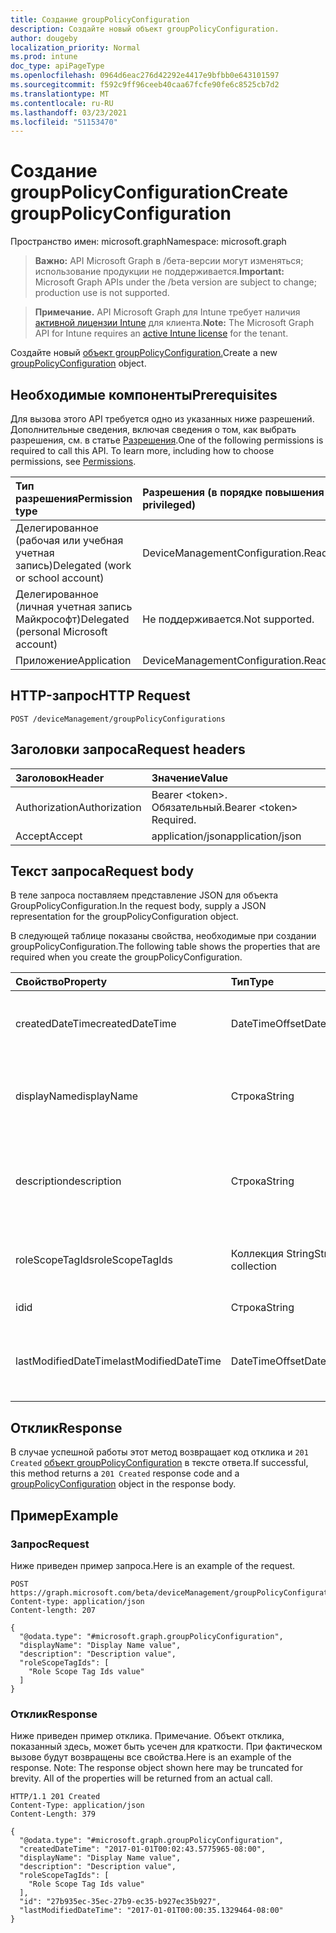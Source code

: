 ```yaml
---
title: Создание groupPolicyConfiguration
description: Создайте новый объект groupPolicyConfiguration.
author: dougeby
localization_priority: Normal
ms.prod: intune
doc_type: apiPageType
ms.openlocfilehash: 0964d6eac276d42292e4417e9bfbb0e643101597
ms.sourcegitcommit: f592c9ff96ceeb40caa67fcfe90fe6c8525cb7d2
ms.translationtype: MT
ms.contentlocale: ru-RU
ms.lasthandoff: 03/23/2021
ms.locfileid: "51153470"
---
```

# <a name="create-grouppolicyconfiguration"></a><span data-ttu-id="49492-103">Создание groupPolicyConfiguration</span><span class="sxs-lookup"><span data-stu-id="49492-103">Create groupPolicyConfiguration</span></span>

<span data-ttu-id="49492-104">Пространство имен: microsoft.graph</span><span class="sxs-lookup"><span data-stu-id="49492-104">Namespace: microsoft.graph</span></span>

> <span data-ttu-id="49492-105">**Важно:** API Microsoft Graph в /бета-версии могут изменяться; использование продукции не поддерживается.</span><span class="sxs-lookup"><span data-stu-id="49492-105">**Important:** Microsoft Graph APIs under the /beta version are subject to change; production use is not supported.</span></span>

> <span data-ttu-id="49492-106">**Примечание.** API Microsoft Graph для Intune требует наличия [активной лицензии Intune](https://go.microsoft.com/fwlink/?linkid=839381) для клиента.</span><span class="sxs-lookup"><span data-stu-id="49492-106">**Note:** The Microsoft Graph API for Intune requires an [active Intune license](https://go.microsoft.com/fwlink/?linkid=839381) for the tenant.</span></span>

<span data-ttu-id="49492-107">Создайте новый [объект groupPolicyConfiguration.](../resources/intune-grouppolicy-grouppolicyconfiguration.md)</span><span class="sxs-lookup"><span data-stu-id="49492-107">Create a new [groupPolicyConfiguration](../resources/intune-grouppolicy-grouppolicyconfiguration.md) object.</span></span>

## <a name="prerequisites"></a><span data-ttu-id="49492-108">Необходимые компоненты</span><span class="sxs-lookup"><span data-stu-id="49492-108">Prerequisites</span></span>
<span data-ttu-id="49492-p101">Для вызова этого API требуется одно из указанных ниже разрешений. Дополнительные сведения, включая сведения о том, как выбрать разрешения, см. в статье [Разрешения](/graph/permissions-reference).</span><span class="sxs-lookup"><span data-stu-id="49492-p101">One of the following permissions is required to call this API. To learn more, including how to choose permissions, see [Permissions](/graph/permissions-reference).</span></span>

|<span data-ttu-id="49492-111">Тип разрешения</span><span class="sxs-lookup"><span data-stu-id="49492-111">Permission type</span></span>|<span data-ttu-id="49492-112">Разрешения (в порядке повышения привилегий)</span><span class="sxs-lookup"><span data-stu-id="49492-112">Permissions (from least to most privileged)</span></span>|
|:---|:---|
|<span data-ttu-id="49492-113">Делегированное (рабочая или учебная учетная запись)</span><span class="sxs-lookup"><span data-stu-id="49492-113">Delegated (work or school account)</span></span>|<span data-ttu-id="49492-114">DeviceManagementConfiguration.ReadWrite.All</span><span class="sxs-lookup"><span data-stu-id="49492-114">DeviceManagementConfiguration.ReadWrite.All</span></span>|
|<span data-ttu-id="49492-115">Делегированное (личная учетная запись Майкрософт)</span><span class="sxs-lookup"><span data-stu-id="49492-115">Delegated (personal Microsoft account)</span></span>|<span data-ttu-id="49492-116">Не поддерживается.</span><span class="sxs-lookup"><span data-stu-id="49492-116">Not supported.</span></span>|
|<span data-ttu-id="49492-117">Приложение</span><span class="sxs-lookup"><span data-stu-id="49492-117">Application</span></span>|<span data-ttu-id="49492-118">DeviceManagementConfiguration.ReadWrite.All</span><span class="sxs-lookup"><span data-stu-id="49492-118">DeviceManagementConfiguration.ReadWrite.All</span></span>|

## <a name="http-request"></a><span data-ttu-id="49492-119">HTTP-запрос</span><span class="sxs-lookup"><span data-stu-id="49492-119">HTTP Request</span></span>
<!-- {
  "blockType": "ignored"
}
-->
``` http
POST /deviceManagement/groupPolicyConfigurations
```

## <a name="request-headers"></a><span data-ttu-id="49492-120">Заголовки запроса</span><span class="sxs-lookup"><span data-stu-id="49492-120">Request headers</span></span>
|<span data-ttu-id="49492-121">Заголовок</span><span class="sxs-lookup"><span data-stu-id="49492-121">Header</span></span>|<span data-ttu-id="49492-122">Значение</span><span class="sxs-lookup"><span data-stu-id="49492-122">Value</span></span>|
|:---|:---|
|<span data-ttu-id="49492-123">Authorization</span><span class="sxs-lookup"><span data-stu-id="49492-123">Authorization</span></span>|<span data-ttu-id="49492-124">Bearer &lt;token&gt;. Обязательный.</span><span class="sxs-lookup"><span data-stu-id="49492-124">Bearer &lt;token&gt; Required.</span></span>|
|<span data-ttu-id="49492-125">Accept</span><span class="sxs-lookup"><span data-stu-id="49492-125">Accept</span></span>|<span data-ttu-id="49492-126">application/json</span><span class="sxs-lookup"><span data-stu-id="49492-126">application/json</span></span>|

## <a name="request-body"></a><span data-ttu-id="49492-127">Текст запроса</span><span class="sxs-lookup"><span data-stu-id="49492-127">Request body</span></span>
<span data-ttu-id="49492-128">В теле запроса поставляем представление JSON для объекта GroupPolicyConfiguration.</span><span class="sxs-lookup"><span data-stu-id="49492-128">In the request body, supply a JSON representation for the groupPolicyConfiguration object.</span></span>

<span data-ttu-id="49492-129">В следующей таблице показаны свойства, необходимые при создании groupPolicyConfiguration.</span><span class="sxs-lookup"><span data-stu-id="49492-129">The following table shows the properties that are required when you create the groupPolicyConfiguration.</span></span>

|<span data-ttu-id="49492-130">Свойство</span><span class="sxs-lookup"><span data-stu-id="49492-130">Property</span></span>|<span data-ttu-id="49492-131">Тип</span><span class="sxs-lookup"><span data-stu-id="49492-131">Type</span></span>|<span data-ttu-id="49492-132">Описание</span><span class="sxs-lookup"><span data-stu-id="49492-132">Description</span></span>|
|:---|:---|:---|
|<span data-ttu-id="49492-133">createdDateTime</span><span class="sxs-lookup"><span data-stu-id="49492-133">createdDateTime</span></span>|<span data-ttu-id="49492-134">DateTimeOffset</span><span class="sxs-lookup"><span data-stu-id="49492-134">DateTimeOffset</span></span>|<span data-ttu-id="49492-135">Дата и время создания объекта.</span><span class="sxs-lookup"><span data-stu-id="49492-135">The date and time the object was created.</span></span>|
|<span data-ttu-id="49492-136">displayName</span><span class="sxs-lookup"><span data-stu-id="49492-136">displayName</span></span>|<span data-ttu-id="49492-137">Строка</span><span class="sxs-lookup"><span data-stu-id="49492-137">String</span></span>|<span data-ttu-id="49492-138">Пользователь предоставил имя объекта ресурса.</span><span class="sxs-lookup"><span data-stu-id="49492-138">User provided name for the resource object.</span></span>|
|<span data-ttu-id="49492-139">description</span><span class="sxs-lookup"><span data-stu-id="49492-139">description</span></span>|<span data-ttu-id="49492-140">Строка</span><span class="sxs-lookup"><span data-stu-id="49492-140">String</span></span>|<span data-ttu-id="49492-141">Пользователь предоставил описание объекта ресурса.</span><span class="sxs-lookup"><span data-stu-id="49492-141">User provided description for the resource object.</span></span>|
|<span data-ttu-id="49492-142">roleScopeTagIds</span><span class="sxs-lookup"><span data-stu-id="49492-142">roleScopeTagIds</span></span>|<span data-ttu-id="49492-143">Коллекция String</span><span class="sxs-lookup"><span data-stu-id="49492-143">String collection</span></span>|<span data-ttu-id="49492-144">Список тегов области для конфигурации.</span><span class="sxs-lookup"><span data-stu-id="49492-144">The list of scope tags for the configuration.</span></span>|
|<span data-ttu-id="49492-145">id</span><span class="sxs-lookup"><span data-stu-id="49492-145">id</span></span>|<span data-ttu-id="49492-146">Строка</span><span class="sxs-lookup"><span data-stu-id="49492-146">String</span></span>|<span data-ttu-id="49492-147">Ключ объекта.</span><span class="sxs-lookup"><span data-stu-id="49492-147">Key of the entity.</span></span>|
|<span data-ttu-id="49492-148">lastModifiedDateTime</span><span class="sxs-lookup"><span data-stu-id="49492-148">lastModifiedDateTime</span></span>|<span data-ttu-id="49492-149">DateTimeOffset</span><span class="sxs-lookup"><span data-stu-id="49492-149">DateTimeOffset</span></span>|<span data-ttu-id="49492-150">Дата и время последнего изменения объекта.</span><span class="sxs-lookup"><span data-stu-id="49492-150">The date and time the entity was last modified.</span></span>|



## <a name="response"></a><span data-ttu-id="49492-151">Отклик</span><span class="sxs-lookup"><span data-stu-id="49492-151">Response</span></span>
<span data-ttu-id="49492-152">В случае успешной работы этот метод возвращает код отклика и `201 Created` [объект groupPolicyConfiguration](../resources/intune-grouppolicy-grouppolicyconfiguration.md) в тексте ответа.</span><span class="sxs-lookup"><span data-stu-id="49492-152">If successful, this method returns a `201 Created` response code and a [groupPolicyConfiguration](../resources/intune-grouppolicy-grouppolicyconfiguration.md) object in the response body.</span></span>

## <a name="example"></a><span data-ttu-id="49492-153">Пример</span><span class="sxs-lookup"><span data-stu-id="49492-153">Example</span></span>

### <a name="request"></a><span data-ttu-id="49492-154">Запрос</span><span class="sxs-lookup"><span data-stu-id="49492-154">Request</span></span>
<span data-ttu-id="49492-155">Ниже приведен пример запроса.</span><span class="sxs-lookup"><span data-stu-id="49492-155">Here is an example of the request.</span></span>
``` http
POST https://graph.microsoft.com/beta/deviceManagement/groupPolicyConfigurations
Content-type: application/json
Content-length: 207

{
  "@odata.type": "#microsoft.graph.groupPolicyConfiguration",
  "displayName": "Display Name value",
  "description": "Description value",
  "roleScopeTagIds": [
    "Role Scope Tag Ids value"
  ]
}
```

### <a name="response"></a><span data-ttu-id="49492-156">Отклик</span><span class="sxs-lookup"><span data-stu-id="49492-156">Response</span></span>
<span data-ttu-id="49492-p102">Ниже приведен пример отклика. Примечание. Объект отклика, показанный здесь, может быть усечен для краткости. При фактическом вызове будут возвращены все свойства.</span><span class="sxs-lookup"><span data-stu-id="49492-p102">Here is an example of the response. Note: The response object shown here may be truncated for brevity. All of the properties will be returned from an actual call.</span></span>
``` http
HTTP/1.1 201 Created
Content-Type: application/json
Content-Length: 379

{
  "@odata.type": "#microsoft.graph.groupPolicyConfiguration",
  "createdDateTime": "2017-01-01T00:02:43.5775965-08:00",
  "displayName": "Display Name value",
  "description": "Description value",
  "roleScopeTagIds": [
    "Role Scope Tag Ids value"
  ],
  "id": "27b935ec-35ec-27b9-ec35-b927ec35b927",
  "lastModifiedDateTime": "2017-01-01T00:00:35.1329464-08:00"
}
```




